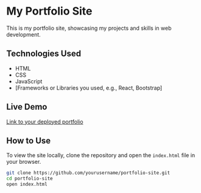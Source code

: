 # My Portfolio Site

This is my portfolio site, showcasing my projects and skills in web development.

## Technologies Used
- HTML
- CSS
- JavaScript
- [Frameworks or Libraries you used, e.g., React, Bootstrap]

## Live Demo
[Link to your deployed portfolio](https://yourportfolio.com)

## How to Use
To view the site locally, clone the repository and open the `index.html` file in your browser.

```bash
git clone https://github.com/yourusername/portfolio-site.git
cd portfolio-site
open index.html
